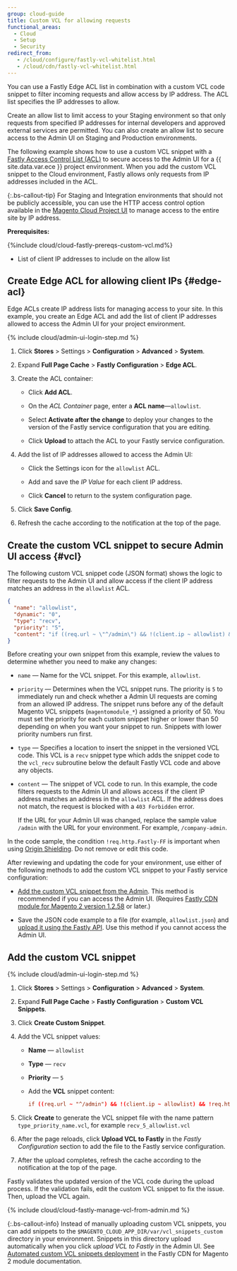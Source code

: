 ```yaml
---
group: cloud-guide
title: Custom VCL for allowing requests
functional_areas:
  - Cloud
  - Setup
  - Security
redirect_from:
   - /cloud/configure/fastly-vcl-whitelist.html
   - /cloud/cdn/fastly-vcl-whitelist.html
---
```


You can use a Fastly Edge ACL list in combination with a custom VCL code snippet to filter incoming requests and allow access by IP address. The ACL list specifies the IP addresses to allow.

Create an allow list to limit access to your Staging environment so that only requests from specified IP addresses for internal developers and approved external services are permitted. You can also create an allow list to secure access to the Admin UI on Staging and Production environments.

The following example shows how to use a custom VCL snippet with a [Fastly Access Control List (ACL)](https://docs.fastly.com/guides/access-control-lists/about-acls) to secure access to the Admin UI for a {{ site.data.var.ece }} project environment. When you add the custom VCL snippet to the Cloud environment, Fastly allows only requests from IP addresses included in the ACL.

{:.bs-callout-tip}
For Staging and Integration environments that should not be publicly accessible, you can use the HTTP access control option available in the [Magento Cloud Project UI]({{site.baseurl}}/cloud/project/project-webint-branch.html#security) to manage access to the entire site by IP address.

**Prerequisites:**

{%include cloud/cloud-fastly-prereqs-custom-vcl.md%}

-  List of client IP addresses to include on the allow list

## Create Edge ACL for allowing client IPs {#edge-acl}

Edge ACLs create IP address lists for managing access to your site. In this example, you create an Edge ACL and add the list of client IP addresses allowed to access the Admin UI for your project environment.

{% include cloud/admin-ui-login-step.md %}

1. Click **Stores** > Settings > **Configuration** > **Advanced** > **System**.

1. Expand **Full Page Cache** > **Fastly Configuration** > **Edge ACL**.

1. Create the ACL container:

   -  Click **Add ACL**.

   -  On the *ACL Container* page, enter a **ACL name**—`allowlist`.

   -  Select **Activate after the change** to deploy your changes to the version of the Fastly service configuration that you are editing.

   -  Click **Upload** to attach the ACL to your Fastly service configuration.

1. Add the list of IP addresses allowed to access the Admin UI:

   -  Click the Settings icon for the `allowlist` ACL.

   -  Add and save the *IP Value* for each client IP address.

   -  Click **Cancel** to return to the system configuration page.

1. Click **Save Config**.

1. Refresh the cache according to the notification at the top of the page.

## Create the custom VCL snippet to secure Admin UI access {#vcl}

The following custom VCL snippet code (JSON format) shows the logic to filter requests to the Admin UI and allow access if the client IP address matches an address in the `allowlist` ACL.

```json
{
  "name": "allowlist",
  "dynamic": "0",
  "type": "recv",
  "priority": "5",
  "content": "if ((req.url ~ \"^/admin\") && !(client.ip ~ allowlist) && !req.http.Fastly-FF) { error 403 \"Forbidden\"; }"
}
```

Before creating your own snippet from this example, review the values to determine whether you need to make any changes:

-  `name` — Name for the VCL snippet. For this example, `allowlist`.

-  `priority` — Determines when the VCL snippet runs. The priority  is `5` to immediately run and check whether a Admin UI requests are coming from an allowed IP address. The snippet runs before any of the default Magento VCL snippets (`magentomodule_*`) assigned a priority of 50. You must set the priority for each custom snippet higher or lower than 50 depending on when you want your snippet to run. Snippets with lower priority numbers run first.

-  `type` — Specifies a location to insert the snippet in the versioned VCL code. This VCL is a `recv` snippet type which adds the snippet code to the `vcl_recv` subroutine below the default Fastly VCL code and above any objects.

-  `content` — The snippet of VCL code to run. In this example, the code filters requests to the Admin UI and allows access if the client IP address matches an address in the `allowlist` ACL. If the address does not match, the request is blocked with a `403 Forbidden` error.

   If the URL for your Admin UI was changed, replace the sample value `/admin` with the URL for your environment. For example, `/company-admin`.

In the code sample, the condition `!req.http.Fastly-FF` is important when using [Origin Shielding]({{site.baseurl}}/cloud/cdn/configure-fastly-customize-cache.html#configure-back-ends-and-origin-shielding). Do not remove or edit this code.

After reviewing and updating the code for your environment, use either of the following methods to add the custom VCL snippet to your Fastly service configuration:

-  [Add the custom VCL snippet from the Admin](#add-the-custom-vcl-snippet). This method is recommended if you can access the Admin UI. (Requires [Fastly CDN module for Magento 2 version 1.2.58]({{site.baseurl}}/cloud/cdn/configure-fastly.html#upgrade) or later.)

-  Save the JSON code example to a file (for example, `allowlist.json`) and [upload it using the Fastly API]({{site.baseurl}}/cloud/cdn/cloud-vcl-custom-snippets.html#manage-custom-vcl-snippets-using-the-api). Use this method if you cannot access the Admin UI.

## Add the custom VCL snippet

{% include cloud/admin-ui-login-step.md %}

1. Click **Stores** > Settings > **Configuration** > **Advanced** > **System**.

1. Expand **Full Page Cache** > **Fastly Configuration** > **Custom VCL Snippets**.

1. Click **Create Custom Snippet**.

1. Add the VCL snippet values:

   -  **Name** — `allowlist`

   -  **Type** — `recv`

   -  **Priority** — `5`

   -  Add the **VCL** snippet content:

      ```conf
      if ((req.url ~ "^/admin") && !(client.ip ~ allowlist) && !req.http.Fastly-FF) { error 403 "Forbidden";}
      ```

1. Click **Create** to generate the VCL snippet file with the name pattern `type_priority_name.vcl`, for example `recv_5_allowlist.vcl`

1. After the page reloads, click **Upload VCL to Fastly** in the *Fastly Configuration* section to add the file to the Fastly service configuration.

1. After the upload completes, refresh the cache according to the notification at the top of the page.

Fastly validates the updated version of the VCL code during the upload process. If the validation fails, edit the custom VCL snippet to fix the issue. Then, upload the VCL again.

{% include cloud/cloud-fastly-manage-vcl-from-admin.md %}

 {:.bs-callout-info}
Instead of manually uploading custom VCL snippets, you can add snippets to the `$MAGENTO_CLOUD_APP_DIR/var/vcl_snippets_custom` directory in your environment. Snippets in this directory upload automatically when you click *upload VCL to Fastly* in the Admin UI. See [Automated custom VCL snippets deployment](https://github.com/fastly/fastly-magento2/blob/master/Documentation/Guides/CUSTOM-VCL-SNIPPETS.md#automated-custom-vcl-snippets-deployment) in the Fastly CDN for Magento 2 module documentation.
